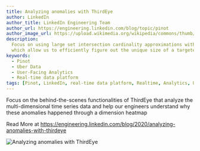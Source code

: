 ```yaml
---
title: Analyzing anomalies with ThirdEye
author: LinkedIn
author_title: LinkedIn Engineering Team
author_url: https://engineering.linkedin.com/blog/topic/pinot
author_image_url: https://upload.wikimedia.org/wikipedia/commons/thumb/e/e9/Linkedin_icon.svg/512px-Linkedin_icon.svg.png
description:
  Focus on using large set intersection cardinality approximations with Apache Pinot and Theta Sketches,
  which allow us to efficiently figure out the unique size of a targeted audience when factoring in multiple criteria of an advertising campaign.
keywords:
  - Pinot
  - Uber Data
  - User-Facing Analytics
  - Real-time data platform
tags: [Pinot, LinkedIn, real-time data platform, Realtime, Analytics, User-Facing Analytics]
---
```


Focus on the behind-the-scenes functionalities of ThirdEye that analyze the multi-dimensional time series data
and help our engineers understand why these anomalies happened through a dimension heatmap

Read More at https://engineering.linkedin.com/blog/2020/analyzing-anomalies-with-thirdeye

![Analyzing anomalies with ThirdEye](https://content.linkedin.com/content/dam/engineering/site-assets/images/blog/posts/2020/02/datacube-1.png)
